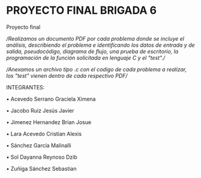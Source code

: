 # PROYECTO FINAL BRIGADA 6
Proyecto final 

*/Realizamos un documento PDF por cada problema donde se incluye el análisis, describiendo el problema e identificando los datos de entrada y de salida, pseudocódigo, diagrama de flujo, una prueba de escritorio, la programación de la función solicitada en lenguaje C y el "test"./*

*/Anexamos un archivo tipo .c con el codigo de cada problema a realizar, los "test" vienen dentro de cada respectivo PDF/*

INTEGRANTES:

• Acevedo Serrano Graciela Ximena

• Jacobo Ruiz Jesús Javier

• Jimenez Hernandez Brian Josue 

• Lara Acevedo Cristian Alexis

• Sánchez García Malinalli

• Sol Dayanna Reynoso Dzib

• Zuñiga Sánchez Sebastian

